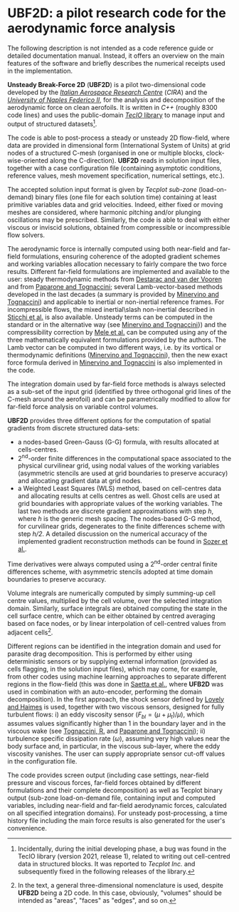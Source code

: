 # **UBF2D**: a pilot research code for the aerodynamic force analysis

The following description is not intended as a code reference guide or detailed documentation manual. Instead, it offers an overview on the main features of the software and briefly describes the numerical receipts used in the implementation.

**Unsteady Break-Force 2D** (**UBF2D**) is a pilot two-dimensional code developed by the <ins>*Italian Aerospace Research Centre*</ins> (*CIRA*) and the <ins>*University of Naples Federico II*</ins>, for the analysis and decomposition of the aerodynamic force on clean aerofoils.
It is written in *C++* (roughly 8300 code lines) and uses the public-domain [*TecIO* library](https://tecplot.com/products/tecio-library/) to manage input and output of structured datasets[^1].

[^1]: Incidentally, during the initial developing phase, a bug was found in the TecIO library (version 2021, release 1), related to writing out cell-centred data in structured blocks. It was reported to *Tecplot Inc.* and subsequently fixed in the following releases of the library.

The code is able to post-process a steady or unsteady 2D flow-field, where data are provided in dimensional form (International System of Units) at grid nodes of a structured C-mesh (organised in one or multiple blocks, clock-wise-oriented along the C-direction). **UBF2D** reads in solution input files, together with a case configuration file (containing asymptotic conditions, reference values, mesh movement specification, numerical settings, etc.).

The accepted solution input format is given by *Tecplot sub-zone* (load-on-demand) binary files (one file for each solution time) containing at least primitive variables data and grid velocities.
Indeed, either fixed or moving meshes are considered, where harmonic pitching and/or plunging oscillations may be prescribed.
Similarly, the code is able to deal with either viscous or inviscid solutions, obtained from compressible or incompressible flow solvers.

The aerodynamic force is internally computed using both near-field and far-field formulations, ensuring coherence of the adopted gradient schemes and working variables allocation necessary to fairly compare the two force results.
Different far-field formulations are implemented and available to the user: steady thermodynamic methods from [Destarac and van der Vooren](https://doi.org/10.1016/j.ast.2004.03.004)  and from [Paparone and Tognaccini](https://doi.org/10.2514/2.7300); several Lamb-vector-based methods developed in the last decades (a summary is provided by [Minervino and Tognaccini](https://doi.org/10.1016/j.ast.2023.108674)) and applicable to inertial or non-inertial reference frames. For incompressible flows, the mixed inertial\slash non-inertial described in [Sticchi et al.](https://doi.org/10.2514/6.2023-4090) is also available. Unsteady terms can be computed in the standard or in the alternative way (see [Minervino and Tognaccini](https://doi.org/10.1108/HFF-06-2023-0350)}) and the compressibility correction by [Mele et al.](https://doi.org/10.1063/1.4875015) can be computed using any of the three mathematically equivalent formulations provided by the authors.
The Lamb vector can be computed in two different ways, i.e. by its vortical or thermodynamic definitions ([Minervino and Tognaccini](https://doi.org/10.1063/5.0164384)), then the new exact force formula derived in [Minervino and Tognaccini](https://doi.org/10.1063/5.0164384) is also implemented in the code.

The integration domain used by far-field force methods is always selected as a sub-set of the input grid (identified by three orthogonal grid lines of the C-mesh around the aerofoil) and can be parametrically modified to allow for far-field force analysis on variable control volumes. 

**UBF2D** provides three different options for the computation of spatial gradients from discrete structured data-sets:
+ a nodes-based Green-Gauss (G-G) formula, with results allocated at cells-centres.
+ 2<sup>nd</sup>-order finite differences in the computational space associated to the physical curvilinear grid, using nodal values of the working variables (asymmetric stencils are used at grid boundaries to preserve accuracy) and allocating gradient data at grid nodes.
+ a Weighted Least Squares (WLS) method, based on cell-centres data and allocating results at cells centres as well. Ghost cells are used at grid boundaries with appropriate values of the working variables.
The last two methods are discrete gradient approximations with step *h*, where *h* is the generic mesh spacing. The nodes-based G-G method, for curvilinear grids, degenerates to the finite differences scheme with step *h/2*. A detailed discussion on the numerical accuracy of the implemented gradient reconstruction methods can be found in [Sozer et al.](https://doi.org/10.2514/6.2014-1440).

Time derivatives were always computed using a 2<sup>nd</sup>-order central finite differences scheme, with asymmetric stencils adopted at time domain boundaries to preserve accuracy.

Volume integrals are numerically computed by simply summing-up cell centre values, multiplied by the cell volume, over the selected integration domain. Similarly, surface integrals are obtained computing the state in the cell surface centre, which can be either obtained by centred averaging based on face nodes, or by linear interpolation of cell-centred values from adjacent cells[^2].
[^2]: In the text, a general three-dimensional nomenclature is used, despite **UFB2D** being a 2D code. In this case, obviously, "volumes" should be intended as "areas", "faces" as "edges", and so on.

Different regions can be identified in the integration domain and used for parasite drag decomposition. This is performed by either using deterministic sensors or by supplying external information (provided as cells flagging, in the solution input files), which may come, for example, from other codes using machine learning approaches to separate different regions in the flow-field (this was done in [Saetta et al.](https://hdl.handle.net/11588/916288), where **UFB2D** was used in combination with an auto-encoder, performing the domain decomposition).
In the first approach, the shock sensor defined by [Lovely and Haimes](https://doi.org/10.2514/6.1999-3285) is used, together with two viscous sensors, designed for fully turbulent flows: i) an eddy viscosity sensor ($F_{bl}=\left(\mu+\mu_{t}\right) / \mu$), which assumes values significantly higher than 1 in the boundary layer and in the viscous wake (see [Tognaccini, R.](https://hdl.handle.net/11588/176413) and [Paparone and Tognaccini](https://doi.org/10.2514/2.7300)); ii) turbulence specific dissipation rate ($\omega$), assuming very high values near the body surface and, in particular, in the viscous sub-layer, where the eddy viscosity vanishes. The user can supply appropriate sensor cut-off values in the configuration file.

The code provides screen output (including case settings, near-field pressure and viscous forces, far-field forces obtained by different formulations and their complete decomposition) as well as Tecplot binary output (sub-zone load-on-demand file, containing input and computed variables, including near-field and far-field aerodynamic forces, calculated on all specified integration domains). For unsteady post-processing, a time history file including the main force results is also generated for the user's convenience.
